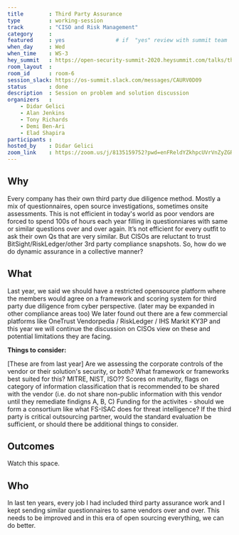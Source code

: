```yaml
---
title        : Third Party Assurance
type         : working-session
track        : "CISO and Risk Management"
category     :
featured     : yes                # if  "yes" review with summit team
when_day     : Wed
when_time    : WS-3
hey_summit   : https://open-security-summit-2020.heysummit.com/talks/third-party-assurance/
room_layout  :
room_id      : room-6
session_slack: https://os-summit.slack.com/messages/CAURV0D09
status       : done
description  : Session on problem and solution discussion
organizers   :
    - Didar Gelici
    - Alan Jenkins
    - Tony Richards
    - Demi Ben-Ari
    - Elad Shapira
participants :
hosted_by    : Didar Gelici
zoom_link    : https://zoom.us/j/8135159752?pwd=enFReldYZkhpcUVrVnZyZGRoaXI1Zz09
---
```


## Why

Every company has their own third party due diligence method. Mostly a mix of questionnaires, open source investigations, sometimes onsite assessments. This is not efficient in today's world as poor vendors are forced to spend 100s of hours each year filling in questionniares with same or similar questions over and over again. It’s not efficient for every outfit to ask their own Qs that are very similar. But CISOs are reluctant to trust BitSight/RiskLedger/other 3rd party compliance snapshots. So, how do we do dynamic assurance in a collective manner?

## What

Last year, we said we should have a restricted opensource platform where the members would agree on a framework and scoring system for third party due diligence from cyber perspective. (later may be expanded in other compliance areas too)
We later found out there are a few commercial platforms like OneTrust Vendorpedia / RiskLedger / IHS Markit KY3P and this year we will continue the discussion on CISOs view on these and potential limitations they are facing.

**Things to consider:**

[These are from last year]
Are we assessing the corporate controls of the vendor or their solution's security, or both?
What framework or frameworks best suited for this? MITRE, NIST, ISO??
Scores on maturity, flags on category of information classification that is recommended to be shared with the vendor (i.e. do not share non-public information with this vendor until they remediate findigns A, B, C)
Funding for the activites - should we form a consortium like what FS-ISAC does for threat intelligence? 
If the third party is critical outsourcing partner, would the standard evaluation be sufficient, or should there be additional things to consider.

## Outcomes

Watch this space.

## Who

In last ten years, every job I had included third party assurance work and I kept sending similar questionnaires to same vendors over and over. This needs to be improved and in this era of open sourcing everything, we can do better.
